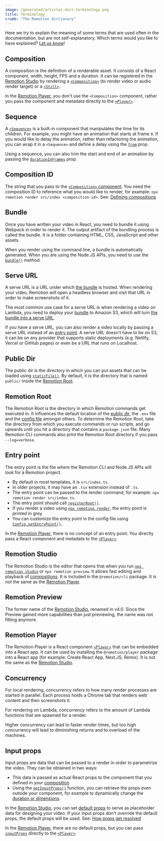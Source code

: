 ```yaml
---
image: /generated/articles-docs-terminology.png
title: Terminology
crumb: "The Remotion dictionary"
---
```


Here we try to explain the meaning of some terms that are used often in the documentation, but are not self-explanatory. Which terms would you like to have explained? [Let us know](https://remotion.dev/issue)!

## Composition

A composition is the definition of a renderable asset. It consists of a React component, width, height, FPS and a duration. It can be registered in the [Remotion Studio](#remotion-studio) by rendering a [`<Composition>`](/docs/composition) (to render video or audio render target) or a [`<Still>`](/docs/still).

In the [Remotion Player](#remotion-player), you don't use the `<Composition>` component, rather you pass the component and metadata directly to the [`<Player>`](/docs/player).

## Sequence

A [`<Sequence>`](/docs/sequence) is a built-in component that manipulates the time for its children. For example, you might have an animation that starts at frame `0`. If you would like to delay the animation, rather than refactoring the animation, you can wrap it in a `<Sequence>` and define a delay using the [`from`](/docs/sequence#from) prop.

Using a sequence, you can also trim the start and end of an animation by passing the [`durationInFrames`](/docs/sequence#durationinframes) prop.

## Composition ID

The string that you pass to the [`<Composition>` component](#composition). You need the composition ID to reference what you would like to render, for example: `npx remotion render src/index <composition-id>`. See: [Defining compositions](/docs/the-fundamentals#defining-compositions)

## Bundle

Once you have written your video in React, you need to bundle it using Webpack in order to render it. The output artifact of the bundling process is called the bundle. It is a folder containing HTML, CSS, JavaScript and other assets.

When you render using the command line, a bundle is automatically generated. When you are using the Node.JS APIs, you need to use the [`bundle()`](/docs/bundle) method.

## Serve URL

A serve URL is a URL under which [the bundle](#bundle) is hosted. When rendering your video, Remotion will open a headless browser and visit that URL in order to make screenshots of it.

The most common use case for a serve URL is when rendering a video on Lambda, you need to deploy your [bundle](#bundle) to Amazon S3, which will turn [the bundle into a serve URL](/docs/lambda/cli/sites#create).

If you have a serve URL, you can also render a video locally by passing a serve URL instead of an [entry point](#entry-point). A serve URL doesn't have to be on S3, it can be on any provider that supports static deployments (e.g. Netlify, Vercel or GitHub pages) or even be a URL that runs on Localhost.

## Public Dir

The public dir is the directory in which you can put assets that can be loaded using [`staticFile()`](/docs/staticfile). By default, it is the directory that is named `public/` inside the [Remotion Root](#remotion-root).

## Remotion Root

The Remotion Root is the directory in which Remotion commands get executed in. It influences the default location of the [public dir](#public-dir), the `.env` file and the [config file](/docs/config) amongst others. To determine the Remotion Root, take the directory from which you execute commands or run scripts, and go upwards until you hit a directory that contains a `package.json` file. Many Remotion CLI commands also print the Remotion Root directory if you pass `--log=verbose`.

## Entry point

The entry point is the file where the Remotion CLI and Node.JS APIs will look for a Remotion project.

- By default in most templates, it is `src/index.ts`.
- In older projects, it may have an `.tsx` extension instead of `.ts`.
- The entry point can be passed to the render command, for example: `npx remotion render src/index.ts`.
- The entry point should call [`registerRoot()`](/docs/register-root).
- If you render a video using [`npx remotion render`](/docs/cli/render), the entry point is printed in grey.
- You can customize the entry point in the config file using [`Config.setEntryPoint()`](/docs/config#setentrypoint).

In the [Remotion Player](#remotion-player), there is no concept of an entry point. You directly pass a React component and metadata to the [`<Player>`](/docs/player/player).

## Remotion Studio

The Remotion Studio is the editor that opens that when you run [`npx remotion studio`](/docs/cli/studio) or `npx remotion preview`. It allows fast editing and playback of [compositions](#composition). It is included in the `@remotion/cli` package. It is not the same as the [Remotion Player](#remotion-player).

## Remotion Preview

The former name of the [Remotion Studio](#remotion-studio), renamed in v4.0. Since the Preview gained more capabilities than just previewing, the name was not fitting anymore.

## Remotion Player

The Remotion Player is a React component [`<Player>`](/docs/player) that can be embedded into a React app. It can be used by installing the `@remotion/player` package into a React app (for example: Create React App, Next.JS, Remix). It is not the same as the [Remotion Studio](#remotion-studio).

## Concurrency

For local rendering, concurrency refers to how many render processes are started in parallel. Each process holds a Chrome tab that renders web content and then screenshots it.

For rendering on Lambda, concurrency refers to the amount of Lambda functions that are spawned for a render.

Higher concurrency can lead to faster render times, but too high concurrency will lead to diminishing returns and to overload of the machines.

## Input props

Input props are data that can be passed to a render in order to parametrize the video. They can be obtained in two ways:

- This data is passed as actual React props to the component that you defined in your [composition](#composition)
- Using the [`getInputProps()`](/docs/get-input-props) function, you can retrieve the props even outside your component, for example to dynamically change the [duration or dimensions](/docs/dynamic-metadata).

In the [Remotion Studio](#remotion-studio), you can set [default props](/docs/composition#defaultprops) to serve as placeholder data for designing your video. If your input props don't override the default props, the default props will be used. See: [How props get resolved](/docs/props-resolution)

In the [Remotion Player](#remotion-player), there are no default props, but you can pass [`inputProps`](/docs/player/player#inputprops) directly to the [`<Player>`](/docs/player).
